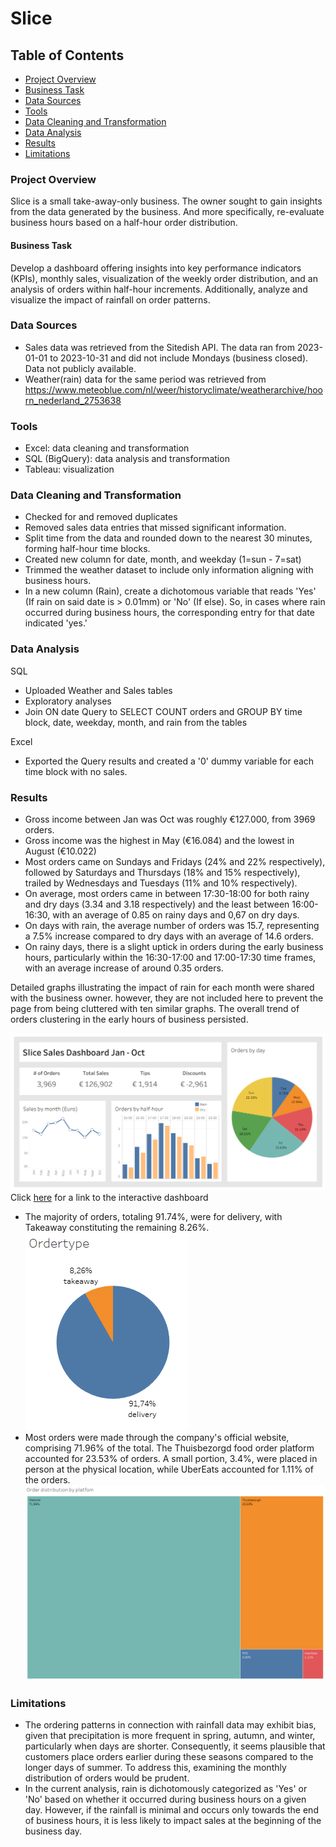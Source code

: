# Slice



## Table of Contents
- [Project Overview](#project-overview)
- [Business Task](#business-task)
- [Data Sources](#data-sources)
- [Tools](#tools)
- [Data Cleaning and Transformation](#data-cleaning-and-transformation)
- [Data Analysis](#data-analysis)
- [Results](#results)
- [Limitations](#limitations)



### Project Overview
Slice is a small take-away-only business. The owner sought to gain insights from the data generated by the business. And more specifically, re-evaluate business hours based on a half-hour order distribution.

#### Business Task
Develop a dashboard offering insights into key performance indicators (KPIs), monthly sales, visualization of the weekly order distribution, and an analysis of orders within half-hour increments. 
Additionally, analyze and visualize the impact of rainfall on order patterns.

### Data Sources
- Sales data was retrieved from the Sitedish API. The data ran from 2023-01-01 to 2023-10-31 and did not include Mondays (business closed). Data not publicly available.
- Weather(rain) data for the same period was retrieved from https://www.meteoblue.com/nl/weer/historyclimate/weatherarchive/hoorn_nederland_2753638

### Tools
- Excel: data cleaning and transformation
- SQL (BigQuery): data analysis and transformation
- Tableau: visualization

### Data Cleaning and Transformation
- Checked for and removed duplicates
- Removed sales data entries that missed significant information.
-	Split time from the data and rounded down to the nearest 30 minutes, forming half-hour time blocks.
- Created new column for date, month, and weekday (1=sun - 7=sat)
- Trimmed the weather dataset to include only information aligning with business hours.
- In a new column (Rain), create a dichotomous variable that reads 'Yes' (If rain on said date is > 0.01mm) or 'No' (If else). So, in cases where rain occurred during business hours, the corresponding entry for that date indicated 'yes.'


### Data Analysis
SQL
- Uploaded Weather and Sales tables
- Exploratory analyses
- Join ON date Query to SELECT COUNT orders and GROUP BY time block, date, weekday, month, and rain from the tables

Excel
- Exported the Query results and created a '0' dummy variable for each time block with no sales.



### Results
- Gross income between Jan was Oct was roughly €127.000, from 3969 orders.
- Gross income was the highest in May (€16.084) and the lowest in August (€10.022)
- Most orders came on Sundays and Fridays (24% and 22% respectively), followed by Saturdays and Thursdays (18% and 15% respectively), trailed by Wednesdays and Tuesdays (11% and 10% respectively).
- On average, most orders came in between 17:30-18:00 for both rainy and dry days (3.34 and 3.18 respectively) and the least between 16:00-16:30, with an average of 0.85 on rainy days and 0,67 on dry days.
- On days with rain, the average number of orders was 15.7, representing a 7.5% increase compared to dry days with an average of 14.6 orders.
- On rainy days, there is a slight uptick in orders during the early business hours, particularly within the 16:30-17:00 and 17:00-17:30 time frames, with an average increase of around 0.35 orders.

Detailed graphs illustrating the impact of rain for each month were shared with the business owner. however, they are not included here to prevent the page from being cluttered with ten similar graphs. The overall trend of orders clustering in the early hours of business persisted.

![slicedashboards](/Projects/Slice/Images/slicedashboards.png)
Click [here](https://public.tableau.com/views/SliceDash/Dashboard1?:language=en-GB&:display_count=n&:origin=viz_share_link) for a link to the interactive dashboard
- The majority of orders, totaling 91.74%, were for delivery, with Takeaway constituting the remaining 8.26%.
![sliceordertype](/Projects/Slice/Images/sliceordertype.png)
- Most orders were made through the company's official website, comprising 71.96% of the total. The Thuisbezorgd food order platform accounted for 23.53% of orders. A small portion, 3.4%, were placed in person at the physical location, while UberEats accounted for 1.11% of the orders.
![sliceoplatform](/Projects/Slice/Images/sliceplatform.png)



### Limitations
- The ordering patterns in connection with rainfall data may exhibit bias, given that precipitation is more frequent in spring, autumn, and winter, particularly when days are shorter. Consequently, it seems plausible that customers place orders earlier during these seasons compared to the longer days of summer. To address this, examining the monthly distribution of orders would be prudent.
- In the current analysis, rain is dichotomously categorized as 'Yes' or 'No' based on whether it occurred during business hours on a given day. However, if the rainfall is minimal and occurs only towards the end of business hours, it is less likely to impact sales at the beginning of the business day. 
